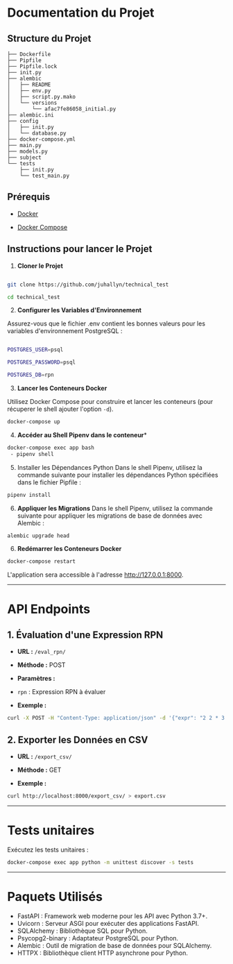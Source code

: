 # Documentation du Projet

## Structure du Projet

```
├── Dockerfile
├── Pipfile
├── Pipfile.lock
├── init.py
├── alembic
│   ├── README
│   ├── env.py
│   ├── script.py.mako
│   └── versions
│       └── afac7fe86058_initial.py
├── alembic.ini
├── config
│   ├── init.py
│   └── database.py
├── docker-compose.yml
├── main.py
├── models.py
├── subject
└── tests
    ├── init.py
    └── test_main.py
```
  
## Prérequis

- [Docker](https://www.docker.com/)

- [Docker Compose](https://docs.docker.com/compose/)


## Instructions pour lancer le Projet

1.  **Cloner le Projet**

 ```bash

git clone https://github.com/juhallyn/technical_test

cd technical_test
```
2. **Configurer les Variables d'Environnement**

Assurez-vous que le fichier .env contient les bonnes valeurs pour les variables d'environnement PostgreSQL :

```bash

POSTGRES_USER=psql

POSTGRES_PASSWORD=psql

POSTGRES_DB=rpn

```
3.  **Lancer les Conteneurs Docker**

  Utilisez Docker Compose pour construire et lancer les conteneurs (pour récuperer le shell ajouter l'option `-d`).
```bash
docker-compose up
```

4.  **Accéder au Shell Pipenv dans le conteneur***
```bash
docker-compose exec app bash 
 - pipenv shell
```

5. Installer les Dépendances Python
Dans le shell Pipenv, utilisez la commande suivante pour installer les dépendances Python spécifiées dans le fichier Pipfile :
```bash
pipenv install
```

6. **Appliquer les Migrations**
Dans le shell Pipenv, utilisez la commande suivante pour appliquer les migrations de base de données avec Alembic :
```bash
alembic upgrade head
```

6.  **Redémarrer les Conteneurs Docker**

  ```bash
docker-compose restart
```
L'application sera accessible à l'adresse http://127.0.0.1:8000.

  
-----------------------------------------------------------------------------------------------------------------------------------

# API Endpoints

## 1. Évaluation d'une Expression RPN

-  **URL :**  `/eval_rpn/`

-  **Méthode :** POST

-  **Paramètres :**

-  `rpn` : Expression RPN à évaluer

-  **Exemple :**

```bash
curl -X POST -H "Content-Type: application/json" -d '{"expr": "2 2 * 3 + 1.2 +"}' http://localhost:8000/eval_rpn/
```
## 2. Exporter les Données en CSV

-  **URL :**  `/export_csv/`

-  **Méthode :** GET

-  **Exemple :**

```bash
curl http://localhost:8000/export_csv/ > export.csv
```
------------------------------------------------------------------------------------------------------
# Tests unitaires 
Exécutez les tests unitaires :
```bash
docker-compose exec app python -m unittest discover -s tests
```
------------------------------------------------------------------------------------------------------

# Paquets Utilisés

- FastAPI : Framework web moderne pour les API avec Python 3.7+.
- Uvicorn : Serveur ASGI pour exécuter des applications FastAPI.
- SQLAlchemy : Bibliothèque SQL pour Python.
- Psycopg2-binary : Adaptateur PostgreSQL pour Python.
- Alembic : Outil de migration de base de données pour SQLAlchemy.
- HTTPX : Bibliothèque client HTTP asynchrone pour Python.
